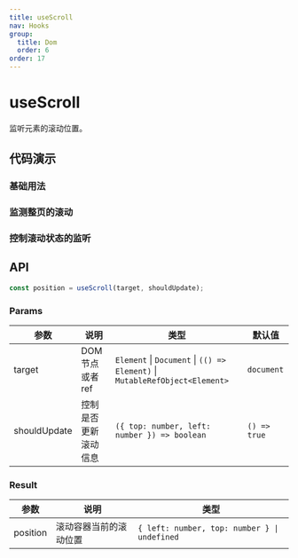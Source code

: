 ```yaml
---
title: useScroll
nav: Hooks
group:
  title: Dom
  order: 6
order: 17
---
```


# useScroll

监听元素的滚动位置。

## 代码演示

### 基础用法

<code src="./demo/demo1.tsx"></code>

### 监测整页的滚动

<code src="./demo/demo2.tsx"></code>

### 控制滚动状态的监听

<code src="./demo/demo3.tsx"></code>

## API

```typescript
const position = useScroll(target, shouldUpdate);
```

### Params

| 参数         | 说明                 | 类型                                                                        | 默认值       |
| ------------ | -------------------- | --------------------------------------------------------------------------- | ------------ |
| target       | DOM 节点或者 ref     | `Element` \| `Document` \| `(() => Element)` \| `MutableRefObject<Element>` | `document`   |
| shouldUpdate | 控制是否更新滚动信息 | `({ top: number, left: number }) => boolean`                                | `() => true` |

### Result

| 参数     | 说明                   | 类型                                         |
| -------- | ---------------------- | -------------------------------------------- |
| position | 滚动容器当前的滚动位置 | `{ left: number, top: number } \| undefined` |
